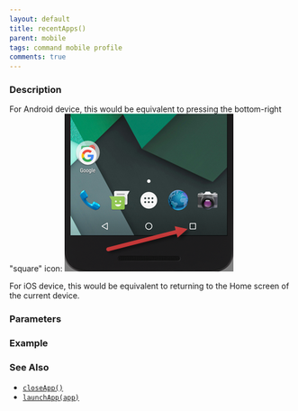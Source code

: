```yaml
---
layout: default
title: recentApps()
parent: mobile
tags: command mobile profile
comments: true
---
```



### Description
For Android device, this would be equivalent to pressing the bottom-right "square" icon:
![](image/recentApp_01.png)

For iOS device, this would be equivalent to returning to the Home screen of the current device.


### Parameters


### Example


### See Also
- [`closeApp()`](closeApp())
- [`launchApp(app)`](launchApp(app))
